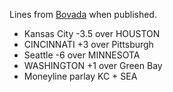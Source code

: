 Lines from [Bovada](https://www.bovada.lv/) when published.

* Kansas City -3.5 over HOUSTON
* CINCINNATI +3 over Pittsburgh
* Seattle -6 over MINNESOTA
* WASHINGTON +1 over Green Bay
* Moneyline parlay KC + SEA
